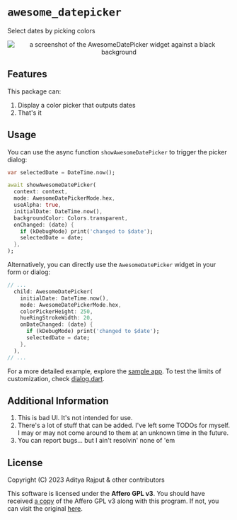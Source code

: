 # `awesome_datepicker`

Select dates by picking colors

<p align="center">
  <img src="https://github.com/BURG3R5/awesome-datepicker/assets/77491630/1feb14c6-958d-4e08-99eb-52dc9a16f258" alt="a screenshot of the AwesomeDatePicker widget against a black background"/>
</p>

## Features

This package can:

1. Display a color picker that outputs dates
2. That's it

## Usage

You can use the async function `showAwesomeDatePicker` to trigger the picker dialog:

```dart
var selectedDate = DateTime.now();

await showAwesomeDatePicker(
  context: context,
  mode: AwesomeDatePickerMode.hex,
  useAlpha: true,
  initialDate: DateTime.now(),
  backgroundColor: Colors.transparent,
  onChanged: (date) {
    if (kDebugMode) print('changed to $date');
    selectedDate = date;
  },
);
```

Alternatively, you can directly use the `AwesomeDatePicker` widget in your form or dialog:

```dart
// ...
  child: AwesomeDatePicker(
    initialDate: DateTime.now(),
    mode: AwesomeDatePickerMode.hex,
    colorPickerHeight: 250,
    hueRingStrokeWidth: 20,
    onDateChanged: (date) {
      if (kDebugMode) print('changed to $date');
      selectedDate = date;
    },
  ),
// ...
```

For a more detailed example, explore the [sample app](https://github.com/BURG3R5/awesome-datepicker/blob/main/example/lib/main.dart). To test the limits of customization, check [dialog.dart](https://github.com/BURG3R5/awesome-datepicker/blob/main/lib/src/dialog.dart).

## Additional Information

1. This is bad UI. It's not intended for use.
2. There's a lot of stuff that can be added. I've left some TODOs for myself. I may or may not come around to them at an unknown time in the future.
3. You can report bugs... but I ain't resolvin' none of 'em

## License

Copyright (C) 2023 Aditya Rajput & other contributors

This software is licensed under the **Affero GPL v3**. You should have received [a copy](https://github.com/BURG3R5/awesome-datepicker/blob/main/LICENSE) of the Affero GPL v3 along with this program. If not, you can visit the original [here](https://www.gnu.org/licenses/agpl-3.0.html#license-text).
